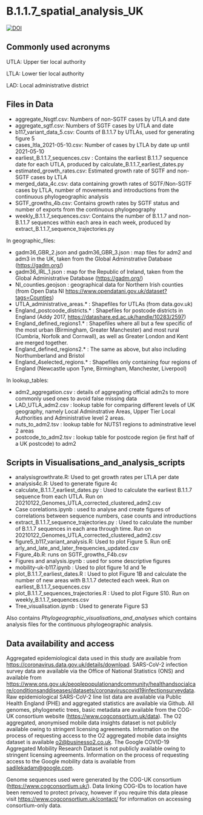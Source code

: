 # B.1.1.7_spatial_analysis_UK
[![DOI](https://zenodo.org/badge/384450241.svg)](https://zenodo.org/badge/latestdoi/384450241)

## Commonly used acronyms

UTLA: Upper tier local authority 

LTLA: Lower tier local authority 

LAD: Local administrative district


## Files in Data
- aggregate_Nsgtf.csv: Numbers of non-SGTF cases by UTLA and date
- aggregate_sgtf.csv: Numbers of SGTF cases by UTLA and date
- b117_variant_data_5.csv: Counts of B.1.1.7 by UTLAs, used for generating figure 5
- cases_ltla_2021-05-10.csv: Number of cases by LTLA by date up until 2021-05-10
- earliest_B.1.1.7_sequences.csv : Contains the earliest B.1.1.7 sequence date for each UTLA, produced by calculate_B.1.1.7_earliest_dates.py
- estimated_growth_rates.csv: Estimated growth rate of SGTF and non-SGTF cases by LTLA
- merged_data_4c.csv: data containing growth rates of SGTF/Non-SGTF cases by LTLA, number of movements and introductions from the continuous phylogeographic analysis
- SGTF_growths_4b.csv: Contains growth rates by SGTF status and number of exports from the continuous phylogeography
- weekly_B.1.1.7_sequences.csv: Contains the number of B.1.1.7 and non-B.1.1.7 sequences within each area in each week, produced by extract_B.1.1.7_sequence_trajectories.py

In geographic_files:
- gadm36_GBR_2.json and gadm36_GBR_3.json : map files for adm2 and adm3 in the UK, taken from the Global Adminstrative Database (https://gadm.org/)
- gadm36_IRL_1.json : map for the Republic of Ireland, taken from the Global Administrative Database (https://gadm.org/)
- NI_counties.geojson : geographical data for Northern Irish counties (from Open Data NI https://www.opendatani.gov.uk/dataset?tags=Counties)
- UTLA_administrative_areas.* : Shapefiles for UTLAs (from data.gov.uk)
- England_postcoode_districts.* : Shapefiles for postcode districts in England (Addy 2017, https://datashare.ed.ac.uk/handle/10283/2597)
- England_defined_regions1.* : Shapefiles where all but a few specific of the most urban (Birmingham, Greater Manchester) and most rural (Cumbria, Norfolk and Cornwall), as well as Greater London and Kent are merged together.
- England_defined_regions2.* : The same as above, but also including Northumberland and Bristol
- England_4selected_regions.* : Shapefiles only containing four regions of England (Newcastle upon Tyne, Birmingham, Manchester, Liverpool)


In lookup_tables:

- adm2_aggregation.csv : details of aggregating official adm2s to more commonly used ones to avoid false missing data
- LAD_UTLA_adm2.csv : lookup table for comparing different levels of UK geography, namely Local Adminstrative Areas, Upper Tier Local Authorities and Administrative level 2 areas.
- nuts_to_adm2.tsv : lookup table for NUTS1 regions to adminstrative level 2 areas
- postcode_to_adm2.tsv : lookup table for postcode region (ie first half of a UK postcode) to adm2


## Scripts in Visualisations_and_analysis_scripts

- analysisgrowthrate.R: Used to get growth rates per LTLA per date
- analysis4c.R: Used to generate figure 4c
- calculate_B.1.1.7_earliest_dates.py : Used to calculate the earliest B.1.1.7 sequence from each UTLA. Run on 20210122_Genomes_UTLA_corrected_clustered_adm2.csv
- Case corelations.ipynb : used to analyse and create figures of correlations between sequence numbers, case counts and introductions
- extract_B.1.1.7_sequence_trajectories.py : Used to calculate the number of B.1.1.7 sequences in each area through time. Run on 20210122_Genomes_UTLA_corrected_clustered_adm2.csv
- figure5_b117_variant_analysis.R: Used to plot Figure 5. Run onE arly_and_late_and_later_frequencies_updated.csv
- Figure_4b.R: runs on SGTF_growths_F4b.csv
- Figures and analysis.ipynb : used for some descriptive figures
- mobility-uk-b117.ipynb : Used to plot figure 1d and 1e
- plot_B.1.1.7_earliest_dates.R : Used to plot Figure 1B and calculate the number of new areas with B.1.1.7 detected each week. Run on earliest_B.1.1.7_sequences.csv
- plot_B.1.1.7_sequences_trajectories.R : Used to plot Figure S10. Run on weekly_B.1.1.7_sequences.csv
- Tree_visualisation.ipynb : Used to generate Figure S3

Also contains *Phylogeographic_visualisations_and_analyses* which contains analysis files for the continuous phylogeographic analysis.

## Data availability and access

Aggregated epidemiological data used in this study are available from https://coronavirus.data.gov.uk/details/download. SARS-CoV-2 infection survey data are available via the Office of National Statistics (ONS) and available from https://www.ons.gov.uk/peoplepopulationandcommunity/healthandsocialcare/conditionsanddiseases/datasets/coronaviruscovid19infectionsurveydata. Raw epidemiological SARS-CoV-2 line list data are available via Public Health England (PHE) and aggregated statistics are available via Github. All genomes, phylogenetic trees, basic metadata are available from the COG-UK consortium website (https://www.cogconsortium.uk/data). The O2 aggregated, anonymised mobile data insights dataset is not publicly available owing to stringent licensing agreements. Information on the process of requesting access to the O2 aggregated mobile data insights dataset is available o2@businesso2.co.uk. The Google COVID-19 Aggregated Mobility Research Dataset is not publicly available owing to stringent licensing agreements. Information on the process of requesting access to the Google mobility data is available from sadilekadam@google.com.

Genome sequences used were generated by the COG-UK consortium (https://www.cogconsortium.uk/). Data linking COG-IDs to location have been removed to protect privacy, however if you require this data please visit https://www.cogconsortium.uk/contact/ for information on accessing consortium-only data.
